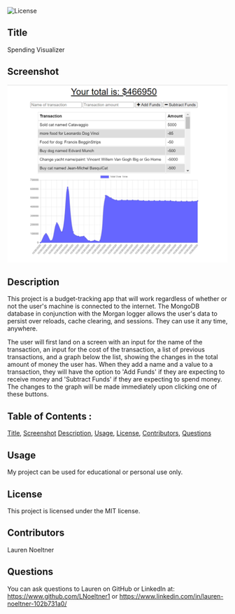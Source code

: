 ![License](https://img.shields.io/badge/License-MIT-red)

## Title

Spending Visualizer

## Screenshot

![screenshot](public/images/budget_tracker_screenshot.png)

## Description

This project is a budget-tracking app that will work regardless of whether or not the user's machine is connected to the internet. The MongoDB database in conjunction with the Morgan logger allows the user's data to persist over reloads, cache clearing, and sessions. They can use it any time, anywhere.

The user will first land on a screen with an input for the name of the transaction, an input for the cost of the transaction, a list of previous transactions, and a graph below the list, showing the changes in the total amount of money the user has. When they add a name and a value to a transaction, they will have the option to 'Add Funds' if they are expecting to receive money and 'Subtract Funds' if they are expecting to spend money. The changes to the graph will be made immediately upon clicking one of these buttons.

## Table of Contents :

[Title](#Title),
[Screenshot](#Screenshot)
[Description](#Description),
[Usage](#Usage),
[License](#License),
[Contributors](#Contributors),
[Questions](#Questions)

## Usage

My project can be used for educational or personal use only.

## License

This project is licensed under the MIT license.

## Contributors

Lauren Noeltner

## Questions

You can ask questions to Lauren on GitHub or LinkedIn at: https://www.github.com/LNoeltner1 or https://www.linkedin.com/in/lauren-noeltner-102b731a0/
